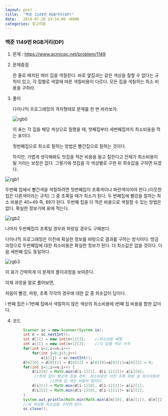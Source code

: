 ```yaml
---
layout: post
title:  "백준 1149번 RGB거리(DP)"
date:   2018-07-26 14:54:00 +0900
categories: 알고리즘
---
```

### 백준 1149번 RGB거리(DP)

1. 문제 : https://www.acmicpc.net/problem/1149

2. 문제중점

   한 줄로 배치된 여러 집을 색칠한다. 바로 옆집과는 같은 색상을 칠할 수 없다는 규칙이 있고, 각 집별로 색깔에 따른 색칠비용이 다르다. 모든 집을 색칠하는 최소 비용을 구하라.

3. 풀이

   다이나믹 프로그래밍의 격자형태로 문제를 한 번 바라보자.

   ![rgb0](https://user-images.githubusercontent.com/33653318/43244703-b6ab0686-90e6-11e8-8879-24059e371c13.png)

   이 표는 각 집을 해당 색상으로 칠했을 때, 첫째집부터 세번째집까지 최소비용을 적는 표이다.

   첫번째집으로 최소로 칠하는 방법은 빨간집으로 칠하는 것이다. 

   하지만, 가볍게 생각해봐도 첫집을 적은 비용을 들고 칠한다고 전체가 최소비용이 될 거라는 보장은 없다. 그렇기에 첫집을 각 색상별로 구한 뒤 최솟값을 구하면 되겠다.

  ![rgb1](https://user-images.githubusercontent.com/33653318/43244704-b6d4377c-90e6-11e8-9672-ec9e5794ba3e.png)

   두번째 집에서 빨간색을 색칠하려면 첫번째집이 초록색이나 파란색이어야 한다.(이웃한 집은 다른색이라는 규칙) 그 중 초록일 때가 최소가 된다. 두 번째집에 빨강을 칠하는 최소 비용은 40+49 즉, 89가 된다. 두번째 집을 더 적은  비용으로 색칠할 수 있는 방법은 없다. 확실한 정보기에 표에 적는다. 

   ![rgb2](https://user-images.githubusercontent.com/33653318/43244706-b700ec0e-90e6-11e8-892f-28688127ef1e.png)

   나머지 두번째집이 초록일 경우와 파랑일 경우도 구해본다.  

   다이나믹 프로그래밍은 이전에 확실한 정보를 바탕으로 결과를 구하는 방식이다.  방금 과정으로 두번째집에 대한 최소비용은 확실한 정보가 된다. 더 최소값은 없을 것이다. 다음 세번째 집도 동일하다.

   ![rgb3](https://user-images.githubusercontent.com/33653318/43244707-b72a5a76-90e6-11e8-8b3a-5d046542b679.png)

   이 표가 간략하게 이 문제의 풀이과정을 보여준다. 

   이제 과정을 말로 풀어보면, 

   처음이 빨강, 파랑, 초록 각각의 경우에 대한 값 중 최솟값이 답이다.

   i 번째 집은 i-1번째 집에서 색칠하지 않은 색상의 최소비용에 i번째 집 비용을 합한 값이다.

   

4. 코드

```java
		Scanner sc = new Scanner(System.in);
		int n = sc.nextInt();
		int d[][] = new int[n+1][3];	//최소비용 배열
		int a[][] = new int[n+1][3];	//각 집별 색상 가격
		for(int i=1;i<=n;i++) 
			for(int j=0;j<3;j++) 
				a[i][j] = sc.nextInt();
		d[0][0] = d[0][1] = d[0][2] = a[0][0]=a[0][1]=a[0][2] = 0;
		for(int i=1;i<=n;i++) {
			d[i][0] = Math.min(d[i-1][1], d[i-1][2])+ a[i][0];
             //현재 집이 빨강색 집일 경우, 최소비용은 이전 초록 파랑 중 최소비용에 
            		//현재 집 색상 비용의 합이다.
			d[i][1] = Math.min(d[i-1][0], d[i-1][2])+ a[i][1];
			d[i][2] = Math.min(d[i-1][0], d[i-1][1])+ a[i][2];
		}
		System.out.println(Math.min(Math.min(d[n][0], d[n][1]), d[n][2]));
		//세 색상중 최소값을 구하면 된다.
		sc.close();
```




